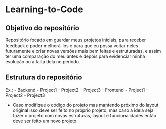 # Learning-to-Code

## Objetivo do repositório

Repositório focado em guardar meus projetos iniciais, para receber feedback e poder melhorá-los e para que eu possa voltar neles futuramente e criar novas versões mais bem feitas e estruturadas, e assim ter uma comparação do meu antes e depois para evidenciar minha evolução ou a falta dela no período.

## Estrutura do repositório

Ex.:
    - Backend
        - Project1
        - Project2
        - Project3
    - Frontend
        - Project1
        - Project2
        - Project3

- Caso modifique o código do projeto mas mantendo próximo do layout original isso deve ser feito no próprio projeto, mas caso a ideia seja fazer o projeto com novas estruturas, layout e funcionalidades então deve ser feito um novo projeto.